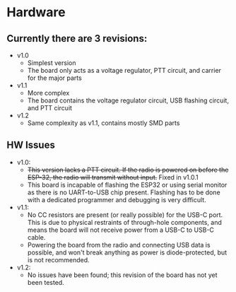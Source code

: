 # Hardware
## Currently there are 3 revisions:
* v1.0
    * Simplest version
    * The board only acts as a voltage regulator, PTT circuit, and carrier for the major parts
* v1.1
    * More complex
    * The board contains the voltage regulator circuit, USB flashing circuit, and PTT circuit
* v1.2
    * Same complexity as v1.1, contains mostly SMD parts

## HW Issues
* v1.0:
    * ~~This version lacks a PTT circuit. If the radio is powered on before the ESP-32, the radio will transmit without input.~~ Fixed in v1.0.1
    * This board is incapable of flashing the ESP32 or using serial monitor as there is no UART-to-USB chip present. Flashing has to be done with a dedicated programmer and debugging is very difficult. 
* v1.1:
    * No CC resistors are present (or really possible) for the USB-C port. This is due to physical restraints of through-hole components, and means the board will not receive power from a USB-C to USB-C cable.
    * Powering the board from the radio and connecting USB data is possible, and won't break anything as power is diode-protected, but is not recommended.
* v1.2:
    * No issues have been found; this revision of the board has not yet been tested.